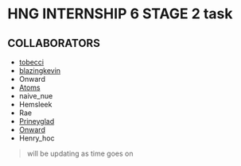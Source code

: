 # HNG INTERNSHIP 6 STAGE 2 task

## COLLABORATORS

* [tobecci](https://wwww.github.com/tobecci)
* [blazingkevin](https://www.github.com/Blazingkevin)
* Onward
* [Atoms](https://www.github.com/jatoms)
* naive_nue
* Hemsleek
* Rae
* [Prineyglad](https://www.github.com/gbemy)
* [Onward](https://www.github.com/adeyemionward)
* Henry_hoc

> will be updating as time goes on
